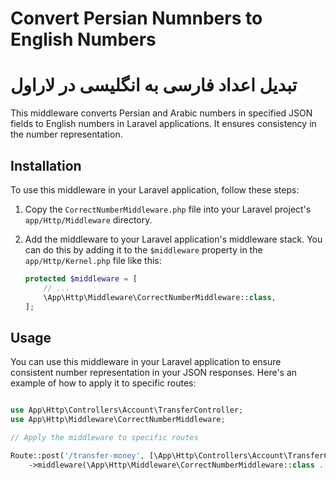 # Convert Persian Numnbers to English Numbers
# تبدیل اعداد فارسی به انگلیسی در لاراول
This middleware converts Persian and Arabic numbers in specified JSON fields to English numbers in Laravel applications. It ensures consistency in the number representation.

## Installation

To use this middleware in your Laravel application, follow these steps:

1. Copy the `CorrectNumberMiddleware.php` file into your Laravel project's `app/Http/Middleware` directory.

2. Add the middleware to your Laravel application's middleware stack. You can do this by adding it to the `$middleware` property in the `app/Http/Kernel.php` file like this:

   ```php
   protected $middleware = [
       // ...
       \App\Http\Middleware\CorrectNumberMiddleware::class,
   ];


## Usage
You can use this middleware in your Laravel application to ensure consistent number representation in your JSON responses. Here's an example of how to apply it to specific routes:


```php

use App\Http\Controllers\Account\TransferController;
use App\Http\Middleware\CorrectNumberMiddleware;

// Apply the middleware to specific routes

Route::post('/transfer-money', [\App\Http\Controllers\Account\TransferController::class, '__invoke'])
    ->middleware(\App\Http\Middleware\CorrectNumberMiddleware::class .':source_card_number,dest_card_number,amount');

```
